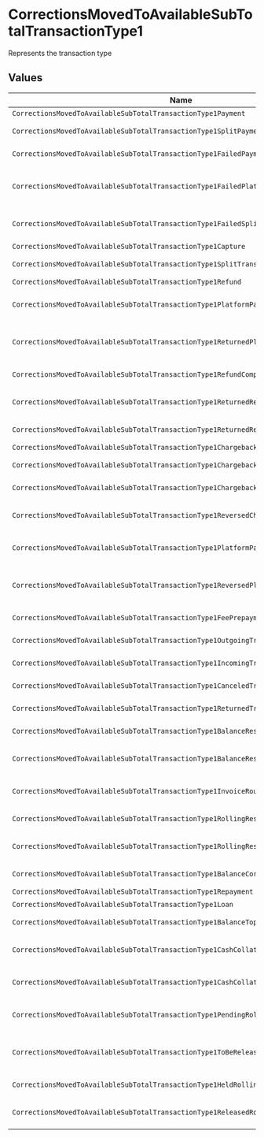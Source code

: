 # CorrectionsMovedToAvailableSubTotalTransactionType1

Represents the transaction type


## Values

| Name                                                                                   | Value                                                                                  |
| -------------------------------------------------------------------------------------- | -------------------------------------------------------------------------------------- |
| `CorrectionsMovedToAvailableSubTotalTransactionType1Payment`                           | payment                                                                                |
| `CorrectionsMovedToAvailableSubTotalTransactionType1SplitPayment`                      | split-payment                                                                          |
| `CorrectionsMovedToAvailableSubTotalTransactionType1FailedPayment`                     | failed-payment                                                                         |
| `CorrectionsMovedToAvailableSubTotalTransactionType1FailedPlatformSplitPayment`        | failed-platform-split-payment                                                          |
| `CorrectionsMovedToAvailableSubTotalTransactionType1FailedSplitPaymentCompensation`    | failed-split-payment-compensation                                                      |
| `CorrectionsMovedToAvailableSubTotalTransactionType1Capture`                           | capture                                                                                |
| `CorrectionsMovedToAvailableSubTotalTransactionType1SplitTransaction`                  | split-transaction                                                                      |
| `CorrectionsMovedToAvailableSubTotalTransactionType1Refund`                            | refund                                                                                 |
| `CorrectionsMovedToAvailableSubTotalTransactionType1PlatformPaymentRefund`             | platform-payment-refund                                                                |
| `CorrectionsMovedToAvailableSubTotalTransactionType1ReturnedPlatformPaymentRefund`     | returned-platform-payment-refund                                                       |
| `CorrectionsMovedToAvailableSubTotalTransactionType1RefundCompensation`                | refund-compensation                                                                    |
| `CorrectionsMovedToAvailableSubTotalTransactionType1ReturnedRefundCompensation`        | returned-refund-compensation                                                           |
| `CorrectionsMovedToAvailableSubTotalTransactionType1ReturnedRefund`                    | returned-refund                                                                        |
| `CorrectionsMovedToAvailableSubTotalTransactionType1Chargeback`                        | chargeback                                                                             |
| `CorrectionsMovedToAvailableSubTotalTransactionType1ChargebackReversal`                | chargeback-reversal                                                                    |
| `CorrectionsMovedToAvailableSubTotalTransactionType1ChargebackCompensation`            | chargeback-compensation                                                                |
| `CorrectionsMovedToAvailableSubTotalTransactionType1ReversedChargebackCompensation`    | reversed-chargeback-compensation                                                       |
| `CorrectionsMovedToAvailableSubTotalTransactionType1PlatformPaymentChargeback`         | platform-payment-chargeback                                                            |
| `CorrectionsMovedToAvailableSubTotalTransactionType1ReversedPlatformPaymentChargeback` | reversed-platform-payment-chargeback                                                   |
| `CorrectionsMovedToAvailableSubTotalTransactionType1FeePrepayment`                     | fee-prepayment                                                                         |
| `CorrectionsMovedToAvailableSubTotalTransactionType1OutgoingTransfer`                  | outgoing-transfer                                                                      |
| `CorrectionsMovedToAvailableSubTotalTransactionType1IncomingTransfer`                  | incoming-transfer                                                                      |
| `CorrectionsMovedToAvailableSubTotalTransactionType1CanceledTransfer`                  | canceled-transfer                                                                      |
| `CorrectionsMovedToAvailableSubTotalTransactionType1ReturnedTransfer`                  | returned-transfer                                                                      |
| `CorrectionsMovedToAvailableSubTotalTransactionType1BalanceReserve`                    | balance-reserve                                                                        |
| `CorrectionsMovedToAvailableSubTotalTransactionType1BalanceReserveReturn`              | balance-reserve-return                                                                 |
| `CorrectionsMovedToAvailableSubTotalTransactionType1InvoiceRoundingCompensation`       | invoice-rounding-compensation                                                          |
| `CorrectionsMovedToAvailableSubTotalTransactionType1RollingReserveHold`                | rolling-reserve-hold                                                                   |
| `CorrectionsMovedToAvailableSubTotalTransactionType1RollingReserveRelease`             | rolling-reserve-release                                                                |
| `CorrectionsMovedToAvailableSubTotalTransactionType1BalanceCorrection`                 | balance-correction                                                                     |
| `CorrectionsMovedToAvailableSubTotalTransactionType1Repayment`                         | repayment                                                                              |
| `CorrectionsMovedToAvailableSubTotalTransactionType1Loan`                              | loan                                                                                   |
| `CorrectionsMovedToAvailableSubTotalTransactionType1BalanceTopup`                      | balance-topup                                                                          |
| `CorrectionsMovedToAvailableSubTotalTransactionType1CashCollateralIssuance`            | cash-collateral-issuance';                                                             |
| `CorrectionsMovedToAvailableSubTotalTransactionType1CashCollateralRelease`             | cash-collateral-release                                                                |
| `CorrectionsMovedToAvailableSubTotalTransactionType1PendingRollingReserve`             | pending-rolling-reserve                                                                |
| `CorrectionsMovedToAvailableSubTotalTransactionType1ToBeReleasedRollingReserve`        | to-be-released-rolling-reserve                                                         |
| `CorrectionsMovedToAvailableSubTotalTransactionType1HeldRollingReserve`                | held-rolling-reserve                                                                   |
| `CorrectionsMovedToAvailableSubTotalTransactionType1ReleasedRollingReserve`            | released-rolling-reserve                                                               |